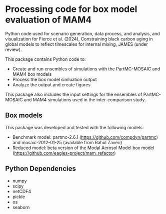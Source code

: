 # Processing code for box model evaluation of MAM4
Python code used for scenario generation, data process, and analysis, and visualization for Fierce et al. (2024), Constraining black carbon aging in global models to reflect timescales for internal mixing, JAMES (under review).

This package contains Python code to:
  * Create and run ensembles of simulations with the PartMC-MOSAIC and MAM4 box models
  * Process the box model simluation output
  * Analyze the output and create figures

This package also includes the input settings for the ensembles of PartMC-MOSAIC and MAM4 simulations used in the inter-comparison study.

## Box models
This package was developed and tested with the following models:
  * Benchmark model: partmc-2.6.1 (https://github.com/compdyn/partmc) and mosaic-2012-01-25 (available from Rahul Zaveri)
  * Reduced model: beta version of the Modal Aerosol Model box model (https://github.com/eagles-project/mam_refactor)

## Python Dependencies
  * numpy
  * scipy
  * netCDF4
  * pickle
  * os
  * seaborn

